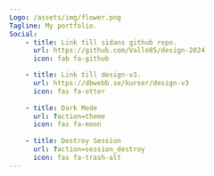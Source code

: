 ```yaml
---
Logo: /assets/img/flower.png
Tagline: My portfolio.
Social:
    - title: Link till sidans github repo.
      url: https://github.com/Valle85/design-2024
      icon: fab fa-github

    - title: Link till design-v3.
      url: https://dbwebb.se/kurser/design-v3
      icon: fas fa-otter
    
    - title: Dark Mode
      url: ?action=theme
      icon: fas fa-moon
      
    - title: Destroy Session
      url: ?action=session_destroy
      icon: fas fa-trash-alt
---
```

